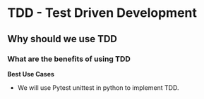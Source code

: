 # TDD - Test Driven Development
## Why should we use TDD
### What are the benefits of using TDD

**Best Use Cases**
- We will use Pytest unittest in python to implement TDD.
